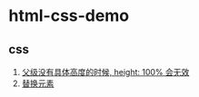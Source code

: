 # html-css-demo

## css

1. [父级没有具体高度的时候, height: 100% 会无效](./height.html)
2. [替换元素](./replaced-element.html)
